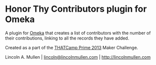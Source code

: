# Honor Thy Contributors plugin for Omeka

A plugin for [Omeka][] that creates a list of contributors with the
number of their contributions, linking to all the records they have
added.

Created as a part of the [THATCamp Prime 2013][] Maker Challenge.

Lincoln A. Mullen | lincoln@lincolnmullen.com | http://lincolnmullen.com

  [Omeka]: http://omeka.org/
  [THATCamp Prime 2013]: http://chnm2013.thatcamp.org/
